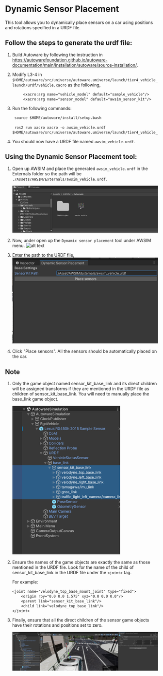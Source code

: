 
# Dynamic Sensor Placement

This tool allows you to dynamically place sensors on a car using positions and rotations specified in a URDF file. 

## Follow the steps to generate the urdf file:
1. Build Autoware by following the instruction in https://autowarefoundation.github.io/autoware-documentation/main/installation/autoware/source-installation/.

2. Modify L3-4 in 
    `$HOME/autoware/src/universe/autoware.universe/launch/tier4_vehicle_launch/urdf/vehicle.xacro`
    as the following,

            <xacro:arg name="vehicle_model" default="sample_vehicle"/>
            <xacro:arg name="sensor_model" default="awsim_sensor_kit"/>
     
3. Run the following commands:
   
        source $HOME/autoware/install/setup.bash

        ros2 run xacro xacro -o awsim_vehicle.urdf $HOME/autoware/src/universe/autoware.universe/launch/tier4_vehicle_launch/urdf/vehicle.xacro

4. You should now have a URDF file named `awsim_vehicle.urdf`.

## Using the Dynamic Sensor Placement tool:
1. Open up AWSIM and place the generated `awsim_vehicle.urdf` in the Externals folder so the path will be `./Assets/AWSIM/Externals/awsim_vehicle.urdf`.
   
    ![alt text](image.png) 


2. Now, under open up the `Dynamic sensor placement` tool under AWSIM menu.
    ![alt text](image.gif)

3. Enter the path to the URDF file,
    ![alt text](image-1.png)

4. Click "Place sensors". All the sensors should be automatically placed on the car.

## Note

1. Only the game object named sensor_kit_base_link and its direct children will be assigned transforms if they are mentioned in the URDF file as children of sensor_kit_base_link. You will need to manually place the base_link game object.

    ![alt text](image-2.png)

2.  Ensure the names of the game objects are exactly the same as those mentioned in the URDF file. Look for the name of the child of sensor_kit_base_link in the URDF file under the `<joint>` tag. 
   
    For example:

        <joint name="velodyne_top_base_mount_joint" type="fixed">
            <origin rpy="0.0 0.0 1.575" xyz="0.0 0.0 0.0"/>
            <parent link="sensor_kit_base_link"/>
            <child link="velodyne_top_base_link"/>
        </joint>


3. Finally, ensure that all the direct children of the sensor game objects have their rotations and positions set to zero.

    ![alt text](image-3.png)